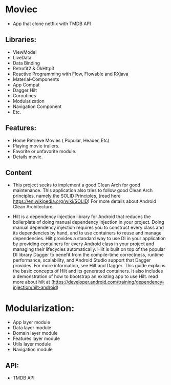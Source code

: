 # Moviec

- App that clone netflix with TMDB API

## Libraries:

* ViewModel
* LiveData
* Data Binding
* Retrofit2 & OkHttp3
* Reactive Programming with Flow, Flowable and RXjava
* Material-Components
* App Compat
* Dagger Hilt
* Coroutines
* Modularization
* Navigation Component
* Etc.

## Features:

* Home Retrieve Movies ( Popular, Header, Etc)
* Playing movie trailers.
* Favorite or unfavorite module.
* Details movie.

## Content
* This project seeks to implement a good Clean Arch for good maintenance. This application also tries to follow good Clean Arch principles, namely the SOLID Principles, (read here https://en.wikipedia.org/wiki/SOLID) For more details about Android Clean Architecture.

* Hilt is a dependency injection library for Android that reduces the boilerplate of doing manual dependency injection in your project. Doing manual dependency injection requires you to construct every class and its dependencies by hand, and to use containers to reuse and manage dependencies. Hilt provides a standard way to use DI in your application by providing containers for every Android class in your project and managing their lifecycles automatically. Hilt is built on top of the popular DI library Dagger to benefit from the compile-time correctness, runtime performance, scalability, and Android Studio support that Dagger provides. For more information, see Hilt and Dagger. This guide explains the basic concepts of Hilt and its generated containers. It also includes a demonstration of how to bootstrap an existing app to use Hilt. read more about hilt at (https://developer.android.com/training/dependency-injection/hilt-android)

# Modularization:
* App layer module
* Data layer module
* Domain layer module
* Features layer module
* Utils layer module
* Navigation module

## API:
* TMDB API
